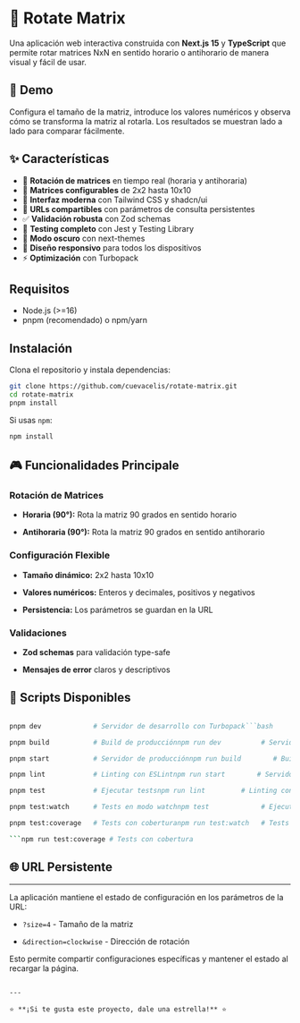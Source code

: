 # 🔄 Rotate Matrix

Una aplicación web interactiva construida con **Next.js 15** y **TypeScript** que permite rotar matrices NxN en sentido horario o antihorario de manera visual y fácil de usar.

## 🎯 Demo

Configura el tamaño de la matriz, introduce los valores numéricos y observa cómo se transforma la matriz al rotarla. Los resultados se muestran lado a lado para comparar fácilmente.

## ✨ Características

- 🔄 **Rotación de matrices** en tiempo real (horaria y antihoraria)
- 📐 **Matrices configurables** de 2x2 hasta 10x10
- 🎨 **Interfaz moderna** con Tailwind CSS y shadcn/ui
- 🔗 **URLs compartibles** con parámetros de consulta persistentes
- ✅ **Validación robusta** con Zod schemas
- 🧪 **Testing completo** con Jest y Testing Library
- 🌙 **Modo oscuro** con next-themes
- 📱 **Diseño responsivo** para todos los dispositivos
- ⚡ **Optimización** con Turbopack

## Requisitos

- Node.js (>=16)
- pnpm (recomendado) o npm/yarn

## Instalación

Clona el repositorio y instala dependencias:

```bash
git clone https://github.com/cuevacelis/rotate-matrix.git
cd rotate-matrix
pnpm install
```

Si usas `npm`:

```bash
npm install
```

## 🎮 Funcionalidades Principale

### Rotación de Matrices

- **Horaria (90°):** Rota la matriz 90 grados en sentido horario

- **Antihoraria (90°):** Rota la matriz 90 grados en sentido antihorario

### Configuración Flexible

- **Tamaño dinámico:** 2x2 hasta 10x10

- **Valores numéricos:** Enteros y decimales, positivos y negativos

- **Persistencia:** Los parámetros se guardan en la URL

### Validaciones

- **Zod schemas** para validación type-safe

- **Mensajes de error** claros y descriptivos

## 📝 Scripts Disponibles

````bash

pnpm dev             # Servidor de desarrollo con Turbopack```bash

pnpm build           # Build de producciónnpm run dev          # Servidor de desarrollo con Turbopack

pnpm start           # Servidor de producciónnpm run build        # Build de producci�n

pnpm lint            # Linting con ESLintnpm run start        # Servidor de producci�n

pnpm test            # Ejecutar testsnpm run lint         # Linting con ESLint

pnpm test:watch      # Tests en modo watchnpm test             # Ejecutar tests

pnpm test:coverage   # Tests con coberturanpm run test:watch   # Tests en modo watch

```npm run test:coverage # Tests con cobertura

````

## 🌐 URL Persistente

---

La aplicación mantiene el estado de configuración en los parámetros de la URL:

- `?size=4` - Tamaño de la matriz

- `&direction=clockwise` - Dirección de rotación

Esto permite compartir configuraciones específicas y mantener el estado al recargar la página.
```

---

⭐ **¡Si te gusta este proyecto, dale una estrella!** ⭐